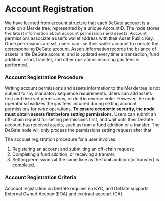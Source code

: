 # Account Registration

We have learned from [account structure](../concepts/account-structure.md) that each DeGate account is a node on a Merkle tree, represented by a unique AccountID. The node stores the latest information about account permissions and assets. Account permissions associate a user’s wallet address with their Asset Public Key. Once permissions are set, users can use their wallet account to operate the corresponding DeGate account. Assets information records the balance of assets in the DeGate account, and is updated every time a transaction, fund addition, send, transfer, and other operations incurring gas fees is performed.

### Account Registration Procedure

Writing account permissions and assets information to the Merkle tree is not subject to any mandatory sequence requirements. Users can add assets first and then set permissions, or do it in reverse order. However, the node operator subsidizes the gas fees incurred during setting account permissions for _write_ operations. **To ensure economic security, the node must obtain assets first before setting permissions.** Users can submit an off-chain request for setting permissions first, and wait until their DeGate account has received assets, such as from a fund addition or a transfer. The DeGate node will only process the permissions setting request after that.&#x20;

The account registration procedure for a user involves:

1. Registering an account and submitting an off-chain request;
2. Completing a fund addition, or receiving a transfer;
3. Setting permissions at the same time as the fund addition (or transfer) is completed.&#x20;

### Account Registration Criteria

Account registration on DeGate requires no KYC, and DeGate supports External Owned Account(EOA) and contract account (CA).&#x20;
